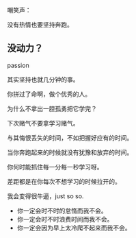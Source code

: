嘲笑声：

<audio src="C:\Users\123\Desktop\音乐\嘲笑声.m4a" control></audio>

没有热情也要坚持奔跑。

## 没动力？

passion


其实坚持也就几分钟的事。

你拼过了命啊，做个优秀的人。

为什么不拿出一腔孤勇把它学完？

下次赌气不要拿学习赌气。

与其悔恨丢失的时间，不如把握好应有的时间。

当你奔跑起来的时候就没有犹豫和放弃的时间。

你何时能抓住每一分每一秒学习呀。

差距都是在你每次不想学习的时候拉开的。

我会变得很牛逼，just so so.

- 你一定会时不时的怠惰而我不会。
- 你一定会时不时浪费时间而我不会。
- 你一定会因为早上太冷爬不起来而我不会。
